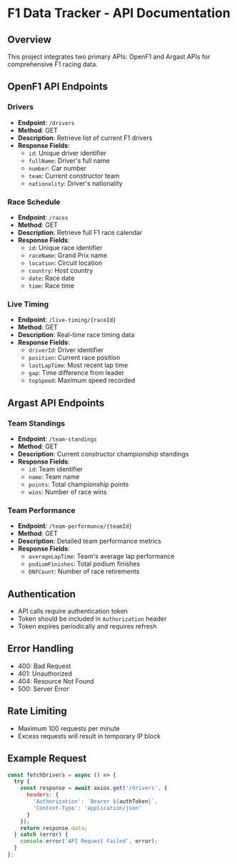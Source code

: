 # F1 Data Tracker - API Documentation

## Overview
This project integrates two primary APIs: OpenF1 and Argast APIs for comprehensive F1 racing data.

## OpenF1 API Endpoints

### Drivers
- **Endpoint**: `/drivers`
- **Method**: GET
- **Description**: Retrieve list of current F1 drivers
- **Response Fields**:
  - `id`: Unique driver identifier
  - `fullName`: Driver's full name
  - `number`: Car number
  - `team`: Current constructor team
  - `nationality`: Driver's nationality

### Race Schedule
- **Endpoint**: `/races`
- **Method**: GET
- **Description**: Retrieve full F1 race calendar
- **Response Fields**:
  - `id`: Unique race identifier
  - `raceName`: Grand Prix name
  - `location`: Circuit location
  - `country`: Host country
  - `date`: Race date
  - `time`: Race time

### Live Timing
- **Endpoint**: `/live-timing/{raceId}`
- **Method**: GET
- **Description**: Real-time race timing data
- **Response Fields**:
  - `driverId`: Driver identifier
  - `position`: Current race position
  - `lastLapTime`: Most recent lap time
  - `gap`: Time difference from leader
  - `topSpeed`: Maximum speed recorded

## Argast API Endpoints

### Team Standings
- **Endpoint**: `/team-standings`
- **Method**: GET
- **Description**: Current constructor championship standings
- **Response Fields**:
  - `id`: Team identifier
  - `name`: Team name
  - `points`: Total championship points
  - `wins`: Number of race wins

### Team Performance
- **Endpoint**: `/team-performance/{teamId}`
- **Method**: GET
- **Description**: Detailed team performance metrics
- **Response Fields**:
  - `averageLapTime`: Team's average lap performance
  - `podiumFinishes`: Total podium finishes
  - `DNFCount`: Number of race retirements

## Authentication
- API calls require authentication token
- Token should be included in `Authorization` header
- Token expires periodically and requires refresh

## Error Handling
- 400: Bad Request
- 401: Unauthorized
- 404: Resource Not Found
- 500: Server Error

## Rate Limiting
- Maximum 100 requests per minute
- Excess requests will result in temporary IP block

## Example Request
```javascript
const fetchDrivers = async () => {
  try {
    const response = await axios.get('/drivers', {
      headers: { 
        'Authorization': `Bearer ${authToken}`,
        'Content-Type': 'application/json'
      }
    });
    return response.data;
  } catch (error) {
    console.error('API Request Failed', error);
  }
};
```